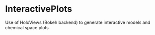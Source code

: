 # InteractivePlots
Use of HoloViews (Bokeh backend) to generate interactive models and chemical space plots
